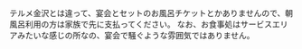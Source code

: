 
テルメ金沢とは違って、宴会とセットのお風呂チケットとかありませんので、朝風呂利用の方は家族で先に支払ってください。
なお、お食事処はサービスエリアみたいな感じの所なの、宴会で騒ぐような雰囲気ではありません。
